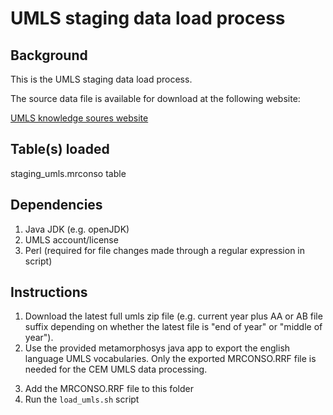 UMLS staging data load process
==================================

Background
----------
This is the UMLS staging data load process.

The source data file is available for download at the following website:

[UMLS knowledge soures website](https://www.nlm.nih.gov/research/umls/licensedcontent/umlsknowledgesources.html)

Table(s) loaded
---------------
staging_umls.mrconso table

Dependencies
------------
1. Java JDK (e.g. openJDK)
2. UMLS account/license
3. Perl (required for file changes made through a regular expression in script)


Instructions
------------
1. Download the latest full umls zip file (e.g. current year plus AA or AB file suffix depending on whether the latest file is "end of year" or "middle of year").
2. Use the provided metamorphosys java app to export the english language UMLS vocabularies. Only the exported MRCONSO.RRF file is needed for the CEM UMLS data processing.
3) Add the MRCONSO.RRF file to this folder
4) Run the `load_umls.sh` script

